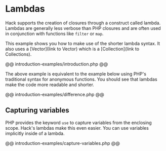 # Lambdas

Hack supports the creation of closures through a construct called lambda. Lambdas are generally less verbose than PHP closures and are often used in conjunction with functions like `filter` or `map`.

This example shows you how to make use of the shorter lambda syntax.
It also uses a [Vector](link to Vector) which is a [Collection](link to Collections).

@@ introduction-examples/introduction.php @@

The above example is equivalent to the example below using PHP's traditional syntax for anonymous functions. You should see that lambdas make the code more readable and shorter.

@@ introduction-examples/difference.php @@

## Capturing variables

PHP provides the keyword `use` to capture variables from the enclosing scope. Hack's lambdas make this even easier. You can use variables implicitly inside of a lambda.

@@ introduction-examples/capture-variables.php @@
